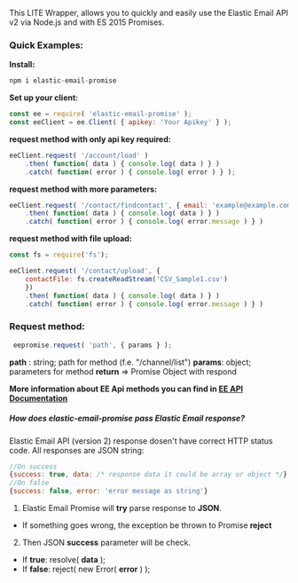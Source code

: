 This LITE Wrapper, allows you to quickly and easily use the Elastic Email API v2 via Node.js and with ES 2015 Promises.

### Quick Examples:
__Install:__
```js
npm i elastic-email-promise
```
__Set up your client:__
```js
const ee = require( 'elastic-email-promise' );
const eeClient = ee.Client( { apikey: 'Your Apikey' } );
```
__request method with only api key required:__
```js
eeClient.request( '/account/load' )
    .then( function( data ) { console.log( data ) } )
    .catch( function( error ) { console.log( error ) } );
```
__request method with more parameters:__
```js
eeClient.request( '/contact/findcontact', { email: 'example@example.com' } )
    .then( function( data ) { console.log( data ) } )
    .catch( function( error ) { console.log( error.message ) } )
```
__request method with file upload:__
```js
const fs = require('fs');

eeClient.request( '/contact/upload', {
    contactFile: fs.createReadStream('CSV_Sample1.csv')
    })
	.then( function( data ) { console.log( data ) } )
	.catch( function( error ) { console.log( error.message ) } )
```
### Request method:

```js
 eepromise.request( 'path', { params } );
```
__path__ : string; path for method (f.e. "/channel/list")
__params__: object; parameters for method
__return__ => Promise Object with respond

__More information about EE Api methods you can find in [EE API Documentation](https://api.elasticemail.com/public/help)__

##### How does elastic-email-promise pass Elastic Email response?

Elastic Email API (version 2) response dosen't have correct HTTP status code. All responses are JSON string:
```js
//On success
{success: true, data: /* response data it could be array or object */}
//On false
{success: false, error: 'error message as string'}
```
1. Elastic Email Promise will __try__ parse response to __JSON__.
* If something goes wrong, the exception be thrown to Promise __reject__
2. Then JSON __success__ parameter will be check.
* If __true__: resolve( __data__ );
* If __false__: reject( new Error( __error__ ) );
